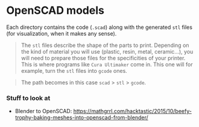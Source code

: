 # OpenSCAD models
Each directory contains the code (`.scad`) along with the generated `stl` files (for visualization, when it makes any sense).

> The `stl` files describe the shape of the parts to print.
> Depending on the kind of material you will use (plastic, resin, metal, ceramic...),
> you will need to prepare those files for the specificities of your printer.
> This is where programs like `Cura Ultimaker` come in. This one will for example,
> turn the `stl` files into `gcode` ones.

> The path becomes in this case `scad` > `stl` > `gcode`.

### Stuff to look at
- Blender to OpenSCAD: <https://mathgrrl.com/hacktastic/2015/10/beefy-trophy-baking-meshes-into-openscad-from-blender/>
